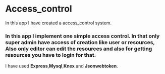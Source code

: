 # Access_control
In this app I have created a access_control system.

### In this app I implement one simple access control. In that only super admin have access of creation like user or resources, Also only editor can  edit the resources and also for getting resources you have to login for that.

I have used **Express**,**Mysql**,**Knex** and **Jsonwebtoken**.
